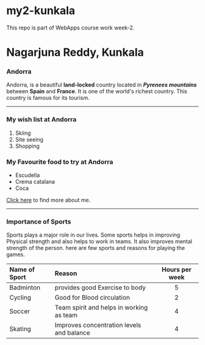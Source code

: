 # my2-kunkala
This repo is part of WebApps course work week-2.


# Nagarjuna Reddy, Kunkala

### Andorra

Andorra, is a beautiful **land-locked** country located in *__Pyrenees mountains__* between **Spain** and **France**. It is one of the world's richest country. This country is famous for its tourism.

---

### My wish list at Andorra
1. Skiing
2. Site seeing
3. Shopping

### My Favourite food to try at Andorra
- Escudella
- Crema catalana
- Coca

[Click here](./MyStats.md) to find more about me.

---
### Importance of Sports
Sports plays a major role in our lives. Some sports helps in improving Physical strength and also helps to work in teams. It also improves mental strength of the person. here are few sports and reasons for playing the games.

|Name of Sport|Reason|Hours per week|
|:---|:---|:---:|
|Badminton|provides good Exercise to body|5|
|Cycling|Good for Blood circulation|2|
|Soccer|Team spirit and helps in working as team|4|
|Skating|Improves concentration levels and balance|4|
